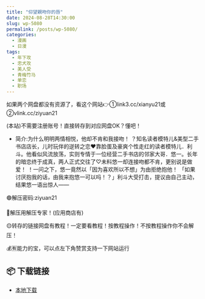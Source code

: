 ```yaml
---
title: "仰望親吻你的唇"
date: 2024-08-28T14:30:00
slug: wp-5080
permalink: /posts/wp-5080/
categories:
  - 漫画
  - 日漫
tags:
  - 年下攻
  - 忠犬攻
  - 美人受
  - 青梅竹马
  - 单恋
  - 职场
---
```


如果两个网盘都没有资源了，看这个网站👉①link3.cc/xianyu21或②vlink.cc/ziyuan21

(本站)不需要注册账号！直接转存到对应网盘OK？懂吧！

*   简介:为什么明明两情相悦，他却不肯和我接吻！ ？知名读者模特儿&美型二手书店店长，儿时玩伴的逆转之恋♥靠脸蛋及豪爽个性走红的读者模特儿．利斗。他看似风流放荡，实则专情于一位经营二手书店的邻家大哥．悠一。长年的暗恋终于成真，两人正式交往了♡未料悠一却连接吻都不肯，更别说是做爱！ ！一问之下，悠一竟然以「因为喜欢所以不想」为由拒绝抱他！ 「如果讨厌抱我的话，由我来抱悠一可以吗！？」利斗大受打击，提议由自己主动，结果悠一语出惊人——

🟢解压密码:ziyuan21

🔵解压用解压专家！(应用商店有)

🟡转存的链接网盘有教程！一定要看教程！按教程操作！不按教程操作你不会解压！

💰🈶能力的宝，可以点左下角赞赏支持一下网站运行

## 📦 下载链接
- [本地下载](https://blziyuan21.com/pay-download/5080?key=07baf2be73&down_id=0)

